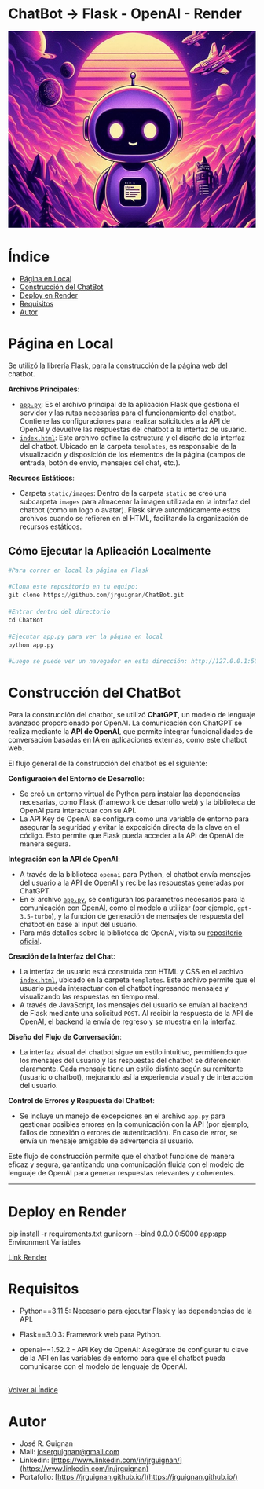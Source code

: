 # ChatBot -> Flask - OpenAI - Render

<p align="center">
<img src="images/banner.jpeg"  height=400>
</p>

# Índice

* [Página en Local](#Página-en-Local) 
* [Construcción del ChatBot](#Construcción-del-ChatBot) 
* [Deploy en Render](#Deploy-en-Render) 
* [Requisitos](#Requisitos) 
* [Autor](#Autor)


# Página en Local

Se utilizó la librería Flask, para la construcción de la página web del chatbot.

**Archivos Principales**:
   - [`app.py`](https://github.com/jrguignan/ChatBot/blob/main/app.py): Es el archivo principal de la aplicación Flask que gestiona el servidor y las rutas necesarias para el funcionamiento del chatbot. Contiene las configuraciones para realizar solicitudes a la API de OpenAI y devuelve las respuestas del chatbot a la interfaz de usuario.
   - [`index.html`](https://github.com/jrguignan/ChatBot/blob/main/templates/index.html): Este archivo define la estructura y el diseño de la interfaz del chatbot. Ubicado en la carpeta `templates`, es responsable de la visualización y disposición de los elementos de la página (campos de entrada, botón de envío, mensajes del chat, etc.).

**Recursos Estáticos**:
   - Carpeta `static/images`: Dentro de la carpeta `static` se creó una subcarpeta `images` para almacenar la imagen utilizada en la interfaz del chatbot (como un logo o avatar). Flask sirve automáticamente estos archivos cuando se refieren en el HTML, facilitando la organización de recursos estáticos.

## Cómo Ejecutar la Aplicación Localmente

```python
#Para correr en local la página en Flask

#Clona este repositorio en tu equipo:
git clone https://github.com/jrguignan/ChatBot.git

#Entrar dentro del directorio
cd ChatBot

#Ejecutar app.py para ver la página en local
python app.py

#Luego se puede ver un navegador en esta dirección: http://127.0.0.1:5000
```

# Construcción del ChatBot

Para la construcción del chatbot, se utilizó **ChatGPT**, un modelo de lenguaje avanzado proporcionado por OpenAI. La comunicación con ChatGPT se realiza mediante la **API de OpenAI**, que permite integrar funcionalidades de conversación basadas en IA en aplicaciones externas, como este chatbot web.

El flujo general de la construcción del chatbot es el siguiente:

**Configuración del Entorno de Desarrollo**:
   - Se creó un entorno virtual de Python para instalar las dependencias necesarias, como Flask (framework de desarrollo web) y la biblioteca de OpenAI para interactuar con su API.
   - La API Key de OpenAI se configura como una variable de entorno para asegurar la seguridad y evitar la exposición directa de la clave en el código. Esto permite que Flask pueda acceder a la API de OpenAI de manera segura.

**Integración con la API de OpenAI**:
   - A través de la biblioteca `openai` para Python, el chatbot envía mensajes del usuario a la API de OpenAI y recibe las respuestas generadas por ChatGPT.
   - En el archivo [`app.py`](https://github.com/jrguignan/ChatBot/blob/main/app.py), se configuran los parámetros necesarios para la comunicación con OpenAI, como el modelo a utilizar (por ejemplo, `gpt-3.5-turbo`), y la función de generación de mensajes de respuesta del chatbot en base al input del usuario.
   - Para más detalles sobre la biblioteca de OpenAI, visita su [repositorio oficial](https://github.com/openai/openai-python).

**Creación de la Interfaz del Chat**:
   - La interfaz de usuario está construida con HTML y CSS en el archivo [`index.html`](https://github.com/jrguignan/ChatBot/blob/main/templates/index.html), ubicado en la carpeta `templates`. Este archivo permite que el usuario pueda interactuar con el chatbot ingresando mensajes y visualizando las respuestas en tiempo real.
   - A través de JavaScript, los mensajes del usuario se envían al backend de Flask mediante una solicitud `POST`. Al recibir la respuesta de la API de OpenAI, el backend la envía de regreso y se muestra en la interfaz.
   
**Diseño del Flujo de Conversación**:
   - La interfaz visual del chatbot sigue un estilo intuitivo, permitiendo que los mensajes del usuario y las respuestas del chatbot se diferencien claramente. Cada mensaje tiene un estilo distinto según su remitente (usuario o chatbot), mejorando así la experiencia visual y de interacción del usuario.

**Control de Errores y Respuesta del Chatbot**:
   - Se incluye un manejo de excepciones en el archivo `app.py` para gestionar posibles errores en la comunicación con la API (por ejemplo, fallos de conexión o errores de autenticación). En caso de error, se envía un mensaje amigable de advertencia al usuario.

Este flujo de construcción permite que el chatbot funcione de manera eficaz y segura, garantizando una comunicación fluida con el modelo de lenguaje de OpenAI para generar respuestas relevantes y coherentes.

---


# Deploy en Render

pip install -r requirements.txt
gunicorn --bind 0.0.0.0:5000 app:app
Environment Variables

[Link Render](https://chatbot-zz60.onrender.com/)


# Requisitos

- Python==3.11.5: Necesario para ejecutar Flask y las dependencias de la API.

- Flask==3.0.3: Framework web para Python.

- openai==1.52.2 - API Key de OpenAI: Asegúrate de configurar tu clave de la API en las variables de entorno para que el chatbot pueda comunicarse con el modelo de lenguaje de OpenAI.

<br>[Volver al Índice](#Índice)

# Autor

- José R. Guignan
- Mail: joserguignan@gmail.com
- Linkedin: [https://www.linkedin.com/in/jrguignan/](https://www.linkedin.com/in/jrguignan)
- Portafolio: [https://jrguignan.github.io/](https://jrguignan.github.io/)

